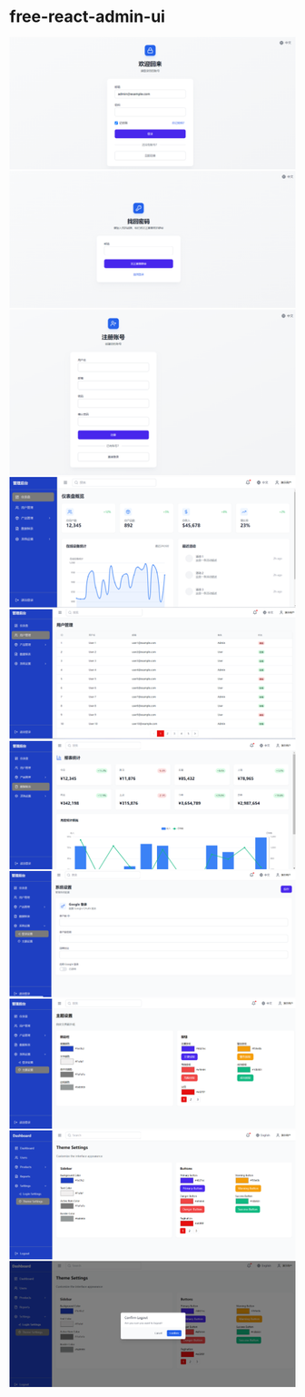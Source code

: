 # free-react-admin-ui

![](screenshot/1.jpg)
![](screenshot/11.jpg)
![](screenshot/12.jpg)
![](screenshot/2.jpg)
![](screenshot/3.jpg)
![](screenshot/4.jpg)
![](screenshot/5.jpg)
![](screenshot/6.jpg)
![](screenshot/7.jpg)
![](screenshot/8.jpg) 